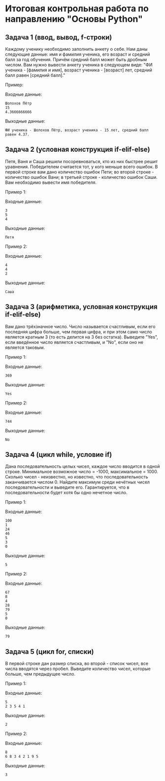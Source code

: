 # Итоговая контрольная работа по направлению "Основы Python"
## Задача 1 (ввод, вывод, f-строки)
Каждому ученику необходимо заполнить анкету о себе. Нам даны следующие данные: имя и фамилия ученика, его возраст и средний балл за год обучения. Причём средний балл может быть дробным числом. Вам нужно вывести анкету ученика в следующем виде:
"ФИ ученика - [фамилия и имя], возраст ученика - [возраст] лет, средний балл равен [средний балл]."

Пример:

Входные данные:
```
Шолохов Пётр
15
4.3666666666
```
Выходные данные:
```
ФИ ученика - Шолохов Пётр, возраст ученика - 15 лет, средний балл равен 4.37.
```

## Задача 2 (условная конструкция if-elif-else)
Петя, Ваня и Саша решили посоревноваться, кто из них быстрее решит уравнения. Победителем считается тот, у кого меньше всего ошибок. В первой строке вам дано количество ошибок Пети; во второй строке - количество ошибок Вани; в третьей строке - количество ошибок Саши. Вам необходимо вывести имя победителя.

Пример 1:

Входные данные:
```
3
5
4
```
Выходные данные:
```
Петя
```

Пример 2:

Входные данные:
```
4
4
2
```
Выходные данные:
```
Саша
```
## Задача 3 (арифметика, условная конструкция if-elif-else)
Вам дано трёхзначное число. Число называется счастливым, если его последняя цифра больше, чем первая цифра, и при этом само число является кратным 3 (то есть делится на 3 без остатка). Выведите "Yes", если введённое число является счастливым, и "No", если оно не является таковым.

Пример 1:

Входные данные:
```
369
```
Выходные данные:
```
Yes
```

Пример 2:

Входные данные:
```
744
```
Выходные данные:
```
No
```
## Задача 4 (цикл while, условие if)
Дана последовательность целых чисел, каждое число вводится в одной строке. Минимальное возможное число = -1000, максимальное = 1000. Сколько чисел - неизвестно, но известно, что последовательность заканчивается числом 0. Найдите максимум среди нечётных чисел последовательности и выведите его. Гарантируется, что в последовательности будет хотя бы одно нечетное число.

Пример 1:

Входные данные:
```
100
1
24
46
5
3
0
```
Выходные данные:
```
5
```

Пример 2:

Входные данные:
```
67
8
4
28
79
5
0
```
Выходные данные:
```
79
```
## Задача 5 (цикл for, списки)
В первой строке дан размер списка, во второй - список чисел, все числа вводятся через пробел. Выведите количество чисел, которые больше, чем предыдущее число.

Пример 1:

Входные данные:
```
5
2 3 5 4 1
```
Выходные данные:
```
2
```

Пример 2:

Входные данные:
```
8
6 8 3 4 2 1 9 5
```
Выходные данные:
```
3
```
